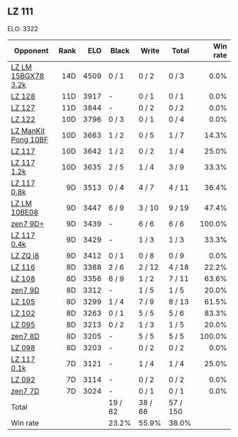 ## LZ 111 ##

ELO: 3322

Opponent | Rank | ELO | Black | Write | Total | Win rate
---------|-----:|----:|-------|-------|-------|-------:
[LZ LM 15BGX78 3.2k](LZ%20LM%2015BGX78%203.2k.md) | 14D | 4509 | 0 / 1 | 0 / 2 | 0 / 3 | 0.0%
[LZ 128](LZ%20128.md) | 11D | 3917 | - | 0 / 1 | 0 / 1 | 0.0%
[LZ 127](LZ%20127.md) | 11D | 3844 | - | 0 / 2 | 0 / 2 | 0.0%
[LZ 122](LZ%20122.md) | 10D | 3796 | 0 / 3 | 0 / 1 | 0 / 4 | 0.0%
[LZ ManKit Pong 10BF](LZ%20ManKit%20Pong%2010BF.md) | 10D | 3663 | 1 / 2 | 0 / 5 | 1 / 7 | 14.3%
[LZ 117](LZ%20117.md) | 10D | 3642 | 1 / 2 | 0 / 2 | 1 / 4 | 25.0%
[LZ 117 1.2k](LZ%20117%201.2k.md) | 10D | 3635 | 2 / 5 | 1 / 4 | 3 / 9 | 33.3%
[LZ 117 0.8k](LZ%20117%200.8k.md) | 9D | 3513 | 0 / 4 | 4 / 7 | 4 / 11 | 36.4%
[LZ LM 10BE08](LZ%20LM%2010BE08.md) | 9D | 3447 | 6 / 9 | 3 / 10 | 9 / 19 | 47.4%
[zen7 9D+](zen7%209D+.md) | 9D | 3439 | - | 6 / 6 | 6 / 6 | 100.0%
[LZ 117 0.4k](LZ%20117%200.4k.md) | 9D | 3429 | - | 1 / 3 | 1 / 3 | 33.3%
[LZ ZQ i8](LZ%20ZQ%20i8.md) | 9D | 3412 | 0 / 1 | 0 / 8 | 0 / 9 | 0.0%
[LZ 116](LZ%20116.md) | 8D | 3388 | 2 / 6 | 2 / 12 | 4 / 18 | 22.2%
[LZ 108](LZ%20108.md) | 8D | 3356 | 6 / 9 | 1 / 2 | 7 / 11 | 63.6%
[zen7 9D](zen7%209D.md) | 8D | 3312 | - | 1 / 5 | 1 / 5 | 20.0%
[LZ 105](LZ%20105.md) | 8D | 3299 | 1 / 4 | 7 / 9 | 8 / 13 | 61.5%
[LZ 102](LZ%20102.md) | 8D | 3263 | 0 / 1 | 5 / 5 | 5 / 6 | 83.3%
[LZ 095](LZ%20095.md) | 8D | 3213 | 0 / 2 | 1 / 3 | 1 / 5 | 20.0%
[zen7 8D](zen7%208D.md) | 8D | 3205 | - | 5 / 5 | 5 / 5 | 100.0%
[LZ 098](LZ%20098.md) | 8D | 3203 | - | 0 / 2 | 0 / 2 | 0.0%
[LZ 117 0.1k](LZ%20117%200.1k.md) | 7D | 3121 | - | 1 / 4 | 1 / 4 | 25.0%
[LZ 092](LZ%20092.md) | 7D | 3114 | - | 0 / 2 | 0 / 2 | 0.0%
[zen7 7D](zen7%207D.md) | 7D | 3024 | - | 0 / 1 | 0 / 1 | 0.0%
Total | | | 19 / 82 | 38 / 68 | 57 / 150 | 
Win rate| | | 23.2% | 55.9% | 38.0% | 
